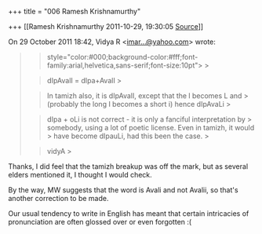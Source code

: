 +++
title = "006 Ramesh Krishnamurthy"

+++
[[Ramesh Krishnamurthy	2011-10-29, 19:30:05 [Source](https://groups.google.com/g/samskrita/c/rha1gnTpQ6s)]]



  
  

On 29 October 2011 18:42, Vidya R \<[imar...@yahoo.com]()\> wrote:  

> 
> >  style="color:#000;background-color:#fff;font-family:arial,helvetica,sans-serif;font-size:10pt"> >
> 
> > dIpAvalI = dIpa+AvalI >
> 
> > 
> >   
> > 
> > 
> > In tamizh also, it is dIpAvalI, except that the l becomes L and > (probably the long I becomes a short i) hence dIpAvaLi >
> 
> > 
> >   
> > 
> > 
> > dIpa + oLi is not correct - it is only a fanciful interpretation by > somebody, using a lot of poetic license. Even in tamizh, it would > have become dIpauLi, had this been the case. >
> 
> > 
> >   
> > 
> > 
> > vidyA >
> 
> >   
> > 
> > 

  
  

Thanks, I did feel that the tamizh breakup was off the mark, but as several elders mentioned it, I thought I would check.  
  
By the way, MW suggests that the word is Avali and not Avalii, so that's another correction to be made.  
  
Our usual tendency to write in English has meant that certain intricacies of pronunciation are often glossed over or even forgotten :(  

